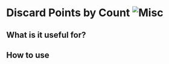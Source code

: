 # Discard Points by Count ![Misc](https://img.shields.io/badge/Misc-0a0a0a)

## What is it useful for?


## How to use
